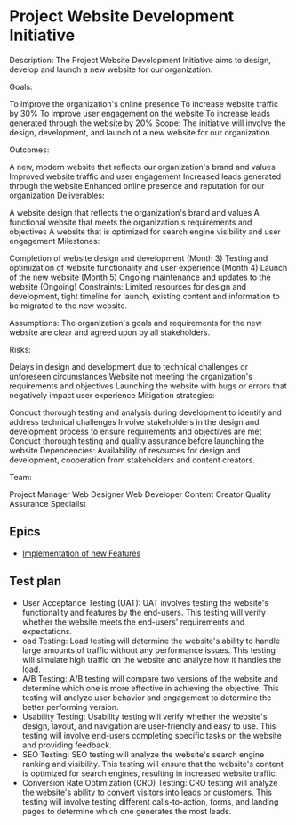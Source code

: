 # Project Website Development Initiative

Description: The Project Website Development Initiative aims to design, develop
and launch a new website for our organization.

Goals:

To improve the organization's online presence To increase website traffic by 30%
To improve user engagement on the website To increase leads generated through
the website by 20% Scope: The initiative will involve the design, development,
and launch of a new website for our organization.

Outcomes:

A new, modern website that reflects our organization's brand and values Improved
website traffic and user engagement Increased leads generated through the
website Enhanced online presence and reputation for our organization
Deliverables:

A website design that reflects the organization's brand and values A functional
website that meets the organization's requirements and objectives A website that
is optimized for search engine visibility and user engagement Milestones:

Completion of website design and development (Month 3) Testing and optimization
of website functionality and user experience (Month 4) Launch of the new website
(Month 5) Ongoing maintenance and updates to the website (Ongoing) Constraints:
Limited resources for design and development, tight timeline for launch,
existing content and information to be migrated to the new website.

Assumptions: The organization's goals and requirements for the new website are
clear and agreed upon by all stakeholders.

Risks:

Delays in design and development due to technical challenges or unforeseen
circumstances Website not meeting the organization's requirements and objectives
Launching the website with bugs or errors that negatively impact user experience
Mitigation strategies:

Conduct thorough testing and analysis during development to identify and address
technical challenges Involve stakeholders in the design and development process
to ensure requirements and objectives are met Conduct thorough testing and
quality assurance before launching the website Dependencies: Availability of
resources for design and development, cooperation from stakeholders and content
creators.

Team:

Project Manager Web Designer Web Developer Content Creator Quality Assurance
Specialist

## Epics

<!--
This is a broken link, the link does not lead to the epic that is specified. [Fixed]
-->

* [Implementation of new Features](epics/epic2.md)


## Test plan

- User Acceptance Testing (UAT): UAT involves testing the website's functionality and features by the end-users. This testing will verify whether the website meets the end-users' requirements and expectations.
- oad Testing: Load testing will determine the website's ability to handle large amounts of traffic without any performance issues. This testing will simulate high traffic on the website and analyze how it handles the load.
- A/B Testing: A/B testing will compare two versions of the website and determine which one is more effective in achieving the objective. This testing will analyze user behavior and engagement to determine the better performing version.
- Usability Testing: Usability testing will verify whether the website's design, layout, and navigation are user-friendly and easy to use. This testing will involve end-users completing specific tasks on the website and providing feedback.
- SEO Testing: SEO testing will analyze the website's search engine ranking and visibility. This testing will ensure that the website's content is optimized for search engines, resulting in increased website traffic.
- Conversion Rate Optimization (CRO) Testing: CRO testing will analyze the website's ability to convert visitors into leads or customers. This testing will involve testing different calls-to-action, forms, and landing pages to determine which one generates the most leads.
